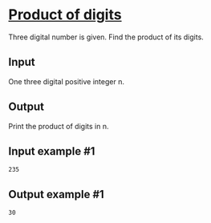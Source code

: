 # [Product of digits](https://www.e-olymp.com/en/contests/9630/problems/84465)
Three digital number is given. Find the product of its digits.

## Input
One three digital positive integer n.

## Output
Print the product of digits in n.

## Input example #1
```
235
```

## Output example #1
```
30
```

